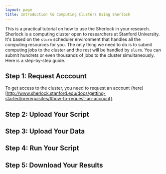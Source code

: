 ```yaml
---
layout: page
title: Introduction to Computing Clusters Using Sherlock
---
```


This is a practical tutorial on how to use the Sherlock in your research. Sherlock is a computing cluster open to researchers at Stanford University. It's based on the `slurm` scheduler environment that handles all the computing resources for you. The only thing we need to do is to submit computing jobs to the cluster and the rest will be handled by `slurm`. You can submit hundrets or even thousands of jobs to the cluster simultaneously. Here is a step-by-step guide.

## Step 1: Request Acccount

To get access to the cluster, you need to request an account (here)[http://www.sherlock.stanford.edu/docs/getting-started/prerequisites/#how-to-request-an-account].

## Step 2: Upload Your Script

## Step 3: Upload Your Data

## Step 4: Run Your Script

## Step 5: Download Your Results
